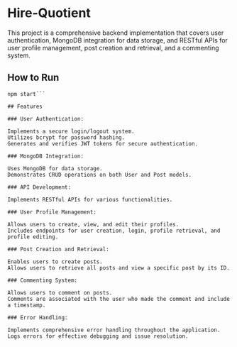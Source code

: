 # Hire-Quotient

This project is a comprehensive backend implementation that covers user authentication, MongoDB integration for data storage, and RESTful APIs for user profile management, post creation and retrieval, and a commenting system.

## How to Run

```npm install
npm start```

## Features

### User Authentication:

Implements a secure login/logout system.
Utilizes bcrypt for password hashing.
Generates and verifies JWT tokens for secure authentication.

### MongoDB Integration:

Uses MongoDB for data storage.
Demonstrates CRUD operations on both User and Post models.

### API Development:

Implements RESTful APIs for various functionalities.

### User Profile Management:

Allows users to create, view, and edit their profiles.
Includes endpoints for user creation, login, profile retrieval, and profile editing.

### Post Creation and Retrieval:

Enables users to create posts.
Allows users to retrieve all posts and view a specific post by its ID.

### Commenting System:

Allows users to comment on posts.
Comments are associated with the user who made the comment and include a timestamp.

### Error Handling:

Implements comprehensive error handling throughout the application.
Logs errors for effective debugging and issue resolution.
